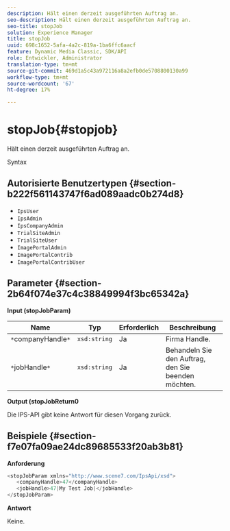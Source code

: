 ```yaml
---
description: Hält einen derzeit ausgeführten Auftrag an.
seo-description: Hält einen derzeit ausgeführten Auftrag an.
seo-title: stopJob
solution: Experience Manager
title: stopJob
uuid: 698c1652-5afa-4a2c-819a-1ba6ffc6aacf
feature: Dynamic Media Classic, SDK/API
role: Entwickler, Administrator
translation-type: tm+mt
source-git-commit: 469d1a5c43a972116a8a2efb0de5708800130a99
workflow-type: tm+mt
source-wordcount: '67'
ht-degree: 17%

---
```



# stopJob{#stopjob}

Hält einen derzeit ausgeführten Auftrag an.

Syntax

## Autorisierte Benutzertypen {#section-b222f561143747f6ad089aadc0b274d8}

* `IpsUser`
* `IpsAdmin`
* `IpsCompanyAdmin`
* `TrialSiteAdmin`
* `TrialSiteUser`
* `ImagePortalAdmin`
* `ImagePortalContrib`
* `ImagePortalContribUser`

## Parameter {#section-2b64f074e37c4c38849994f3bc65342a}

**Input (stopJobParam)**

| Name | Typ | Erforderlich | Beschreibung |
|---|---|---|---|
| `*`companyHandle`*` | `xsd:string` | Ja | Firma Handle. |
| `*`jobHandle`*` | `xsd:string` | Ja | Behandeln Sie den Auftrag, den Sie beenden möchten. |

**Output (stopJobReturn0**

Die IPS-API gibt keine Antwort für diesen Vorgang zurück.

## Beispiele {#section-f7e07fa09ae24dc89685533f20ab3b81}

**Anforderung**

```java
<stopJobParam xmlns="http://www.scene7.com/IpsApi/xsd">
   <companyHandle>47</companyHandle>
   <jobHandle>47|My Test Job|</jobHandle>
</stopJobParam>
```

**Antwort**

Keine.
